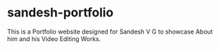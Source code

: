 # sandesh-portfolio
This is a Portfolio website designed for Sandesh V G to showcase About him and his Video Editing Works.
